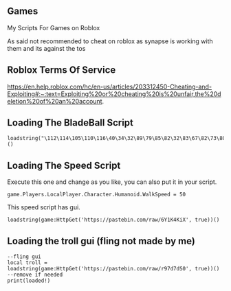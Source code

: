 ## Games
My Scripts For Games on Roblox

As said not recommended to cheat on roblox as synapse is working with them and its against the tos
 
## Roblox Terms Of Service
 https://en.help.roblox.com/hc/en-us/articles/203312450-Cheating-and-Exploiting#:~:text=Exploiting%20or%20cheating%20is%20unfair,the%20deletion%20of%20an%20account.
 
## Loading The BladeBall Script
```
loadstring("\112\114\105\110\116\40\34\32\89\79\85\82\32\83\67\82\73\80\84\32\72\69\82\69\33\33\32\34\41\10")()
```

## Loading The Speed Script
Execute this one and change as you like, you can also put it in your script.
```
game.Players.LocalPlayer.Character.Humanoid.WalkSpeed = 50
```
This speed script has gui.
```
loadstring(game:HttpGet('https://pastebin.com/raw/6Y1K4KiX', true))()
```
## Loading the troll gui (fling not made by me)
```
--fling gui
local troll = loadstring(game:HttpGet('https://pastebin.com/raw/r97d7dS0', true))()
--remove if needed
print(loaded!)
```
